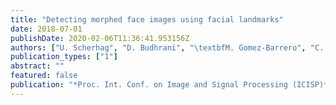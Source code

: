 ```yaml
---
title: "Detecting morphed face images using facial landmarks"
date: 2018-07-01
publishDate: 2020-02-06T11:36:41.953156Z
authors: ["U. Scherhag", "D. Budhrani", "\textbfM. Gomez-Barrero", "C. Busch"]
publication_types: ["1"]
abstract: ""
featured: false
publication: "*Proc. Int. Conf. on Image and Signal Processing (ICISP)*"
---
```



